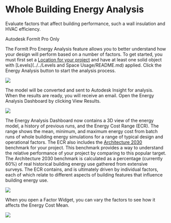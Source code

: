 # Whole Building Energy Analysis

Evaluate factors that affect building performance, such a wall insulation and HVAC efficiency.

Autodesk FormIt Pro Only

The FormIt Pro Energy Analysis feature allows you to better understand how your design will perform based on a number of factors. To get started, you must first set a [Location for your project](../../Location/README.md) and have at least one solid object with [Levels](../../Levels and Space Usage/README.md) applied. Click the Energy Analysis button to start the analysis process.

![](Images/GUID-4B5571DF-D3B2-4693-85FF-5BED468431BB-low.png)

The model will be converted and sent to Autodesk Insight for analysis. When the results are ready, you will receive an email. Open the Energy Analysis Dashboard by clicking View Results.

![](Images/GUID-03129DAE-2F26-4B2A-A392-25C217C5266C-low.png)

The Energy Analysis Dashboard now contains a 3D view of the energy model, a history of previous runs, and the Energy Cost Range \(ECR\). The range shows the mean, minimum, and maximum energy cost from batch runs of whole building energy simulations for a range of typical design and operational factors. The ECR also includes the [Architecture 2030](http://architecture2030.org/2030_challenge/the_2030_challenge) benchmark for your project. This benchmark provides a way to understand the relative performance of your project by comparing to this popular target. The Architecture 2030 benchmark is calculated as a percentage \(currently 60%\) of real historical building energy use gathered from extensive surveys. The ECR contains, and is ultimately driven by individual factors, each of which relate to different aspects of building features that influence building energy use.

![](Images/GUID-C96F9F10-F0AB-4F52-B6E3-94D184E5DB28-low.jpg)

When you open a Factor Widget, you can vary the factors to see how it affects the Energy Cost Mean.

![](Images/GUID-3E6202EB-6402-4C51-877A-76363729359A-low.png)

